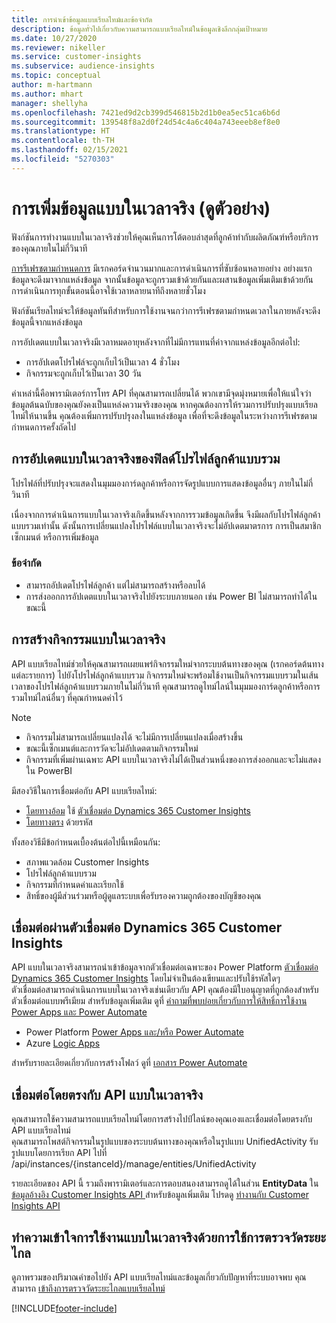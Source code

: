 ```yaml
---
title: การนำเข้าข้อมูลแบบเรียลไทม์และข้อจำกัด
description: ข้อมูลทั่วไปเกี่ยวกับความสามารถแบบเรียลไทม์ในข้อมูลเชิงลึกกลุ่มเป้าหมาย
ms.date: 10/27/2020
ms.reviewer: nikeller
ms.service: customer-insights
ms.subservice: audience-insights
ms.topic: conceptual
author: m-hartmann
ms.author: mhart
manager: shellyha
ms.openlocfilehash: 7421ed9d2cb399d546815b2d1b0ea5ec51ca6b6d
ms.sourcegitcommit: 139548f8a2d0f24d54c4a6c404a743eeeb8ef8e0
ms.translationtype: HT
ms.contentlocale: th-TH
ms.lasthandoff: 02/15/2021
ms.locfileid: "5270303"
---
```

# <a name="real-time-data-ingestion-preview"></a>การเพิ่มข้อมูลแบบในเวลาจริง (ดูตัวอย่าง)

ฟังก์ชันการทำงานแบบในเวลาจริงช่วยให้คุณเห็นการโต้ตอบล่าสุดที่ลูกค้าทำกับผลิตภัณฑ์หรือบริการของคุณภายในไม่กี่วินาที

[การรีเฟรชตามกำหนดการ](system.md#schedule-tab) มีเรกคอร์ดจำนวนมากและการดำเนินการที่ซับซ้อนหลายอย่าง อย่างแรก ข้อมูลจะดึงมาจากแหล่งข้อมูล จากนั้นข้อมูลจะถูกรวมเข้าด้วยกันและผสานข้อมูลเพิ่มเติมเข้าด้วยกัน การดำเนินการทุกขั้นตอนนี้อาจใช้เวลาหลายนาทีถึงหลายชั่วโมง

ฟังก์ชันเรียลไทม์จะให้ข้อมูลทันทีสำหรับการใช้งานจนกว่าการรีเฟรชตามกำหนดเวลาในภายหลังจะดึงข้อมูลนี้จากแหล่งข้อมูล

การอัปเดตแบบในเวลาจริงมีเวลาหมดอายุหลังจากที่ไม่มีการแทนที่ค่าจากแหล่งข้อมูลอีกต่อไป:

- การอัปเดตโปรไฟล์จะถูกเก็บไว้เป็นเวลา 4 ชั่วโมง
- กิจกรรมจะถูกเก็บไว้เป็นเวลา 30 วัน

ค่าเหล่านี้คือพารามิเตอร์การโทร API ที่คุณสามารถเปลี่ยนได้ พวกเขามีจุดมุ่งหมายเพื่อให้แน่ใจว่าข้อมูลต้นฉบับของคุณยังคงเป็นแหล่งความจริงของคุณ หากคุณต้องการให้รวมการปรับปรุงแบบเรียลไทม์ให้นานขึ้น คุณต้องเพิ่มการปรับปรุงลงในแหล่งข้อมูล เพื่อที่จะดึงข้อมูลในระหว่างการรีเฟรชตามกำหนดการครั้งถัดไป

## <a name="real-time-update-of-the-unified-customer-profile-fields"></a>การอัปเดตแบบในเวลาจริงของฟิลด์โปรไฟล์ลูกค้าแบบรวม

โปรไฟล์ที่ปรับปรุงจะแสดงในมุมมองการ์ดลูกค้าหรือการจัดรูปแบบการแสดงข้อมูลอื่นๆ ภายในไม่กี่วินาที

เนื่องจากการดำเนินการแบบในเวลาจริงเกิดขึ้นหลังจากการรวมข้อมูลเกิดขึ้น จึงมีผลกับโปรไฟล์ลูกค้าแบบรวมเท่านั้น ดังนั้นการเปลี่ยนแปลงโปรไฟล์แบบในเวลาจริงจะไม่อัปเดตมาตรการ การเป็นสมาชิกเซ็กเมนต์ หรือการเพิ่มข้อมูล

### <a name="limitations"></a>ข้อจำกัด

- สามารถอัปเดตโปรไฟล์ลูกค้า แต่ไม่สามารถสร้างหรือลบได้
- การส่งออกการอัปเดตแบบในเวลาจริงไปยังระบบภายนอก เช่น Power BI ไม่สามารถทำได้ในขณะนี้

## <a name="real-time-creation-of-activities"></a>การสร้างกิจกรรมแบบในเวลาจริง

API แบบเรียลไทม์ช่วยให้คุณสามารถเผยแพร่กิจกรรมใหม่จากระบบต้นทางของคุณ (เรกคอร์ดต้นทางแต่ละรายการ) ไปยังโปรไฟล์ลูกค้าแบบรวม กิจกรรมใหม่จะพร้อมใช้งานเป็นกิจกรรมแบบรวมในเส้นเวลาของโปรไฟล์ลูกค้าแบบรวมภายในไม่กี่วินาที คุณสามารถดูไทม์ไลน์ในมุมมองการ์ดลูกค้าหรือการรวมไทม์ไลน์อื่นๆ ที่คุณกำหนดค่าไว้

> [!NOTE]
>
> - กิจกรรมไม่สามารถเปลี่ยนแปลงได้ จะไม่มีการเปลี่ยนแปลงเมื่อสร้างขึ้น
> - ขณะนี้เซ็กเมนต์และการวัดจะไม่อัปเดตตามกิจกรรมใหม่
> - กิจกรรมที่เพิ่มผ่านเฉพาะ API แบบในเวลาจริงไม่ได้เป็นส่วนหนึ่งของการส่งออกและจะไม่แสดงใน PowerBI

มีสองวิธีในการเชื่อมต่อกับ API แบบเรียลไทม์:

- [โดยทางอ้อม](#connect-via-the-dynamics-365-customer-insights-connector) ใช้ [ตัวเชื่อมต่อ Dynamics 365 Customer Insights](https://docs.microsoft.com/connectors/customerinsights/)
- [โดยทางตรง](#connect-directly-to-the-real-time-api) ด้วยรหัส

ทั้งสองวิธีมีข้อกำหนดเบื้องต้นต่อไปนี้เหมือนกัน:

- สภาพแวดล้อม Customer Insights
- โปรไฟล์ลูกค้าแบบรวม
- กิจกรรมที่กำหนดค่าและเรียกใช้
- สิทธิ์ของผู้มีส่วนร่วมหรือผู้ดูแลระบบเพื่อรับรองความถูกต้องของบัญชีของคุณ

## <a name="connect-via-the-dynamics-365-customer-insights-connector"></a>เชื่อมต่อผ่านตัวเชื่อมต่อ Dynamics 365 Customer Insights

API แบบในเวลาจริงสามารถนำเข้าข้อมูลจากตัวเชื่อมต่อเฉพาะของ Power Platform [ตัวเชื่อมต่อ Dynamics 365 Customer Insights](https://docs.microsoft.com/connectors/customerinsights/) โดยไม่จำเป็นต้องเขียนและปรับใช้รหัสใดๆ    
ตัวเชื่อมต่อสามารถดำเนินการแบบในเวลาจริงเช่นเดียวกับ API คุณต้องมีใบอนุญาตที่ถูกต้องสำหรับตัวเชื่อมต่อแบบพรีเมียม สำหรับข้อมูลเพิ่มเติม ดูที่ [คำถามที่พบบ่อยเกี่ยวกับการให้สิทธิ์การใช้งาน Power Apps และ Power Automate](https://docs.microsoft.com/power-platform/admin/powerapps-flow-licensing-faq)

- Power Platform [Power Apps และ/หรือ Power Automate](https://docs.microsoft.com/connectors/)
- Azure [Logic Apps](https://docs.microsoft.com/azure/connectors/apis-list)

สำหรับรายละเอียดเกี่ยวกับการสร้างโฟลว์ ดูที่ [เอกสาร Power Automate](https://docs.microsoft.com/power-automate/)

## <a name="connect-directly-to-the-real-time-api"></a>เชื่อมต่อโดยตรงกับ API แบบในเวลาจริง

คุณสามารถใช้ความสามารถแบบเรียลไทม์โดยการสร้างไปป์ไลน์ของคุณเองและเชื่อมต่อโดยตรงกับ API แบบเรียลไทม์    
คุณสามารถโพสต์กิจกรรมในรูปแบบของระบบต้นทางของคุณหรือในรูปแบบ UnifiedActivity รับรูปแบบโดยการเรียก API ไปที่ /api/instances/{instanceId}/manage/entities/UnifiedActivity

รายละเอียดของ API นี้ รวมถึงพารามิเตอร์และการตอบสนองสามารถดูได้ในส่วน **EntityData** ใน [ข้อมูลอ้างอิง Customer Insights API ](https://developer.ci.ai.dynamics.com/api-details#api=CustomerInsights) สำหรับข้อมูลเพิ่มเติม โปรดดู [ทำงานกับ Customer Insights API](apis.md)

## <a name="understand-your-real-time-usage-with-telemetry"></a>ทำความเข้าใจการใช้งานแบบในเวลาจริงด้วยการใช้การตรวจวัดระยะไกล

ดูภาพรวมของปริมาณคำขอไปยัง API แบบเรียลไทม์และข้อมูลเกี่ยวกับปัญหาที่ระบบอาจพบ คุณสามารถ [เข้าถึงการตรวจวัดระยะไกลแบบเรียลไทม์](system.md#api-usage-tab) 


[!INCLUDE[footer-include](../includes/footer-banner.md)]